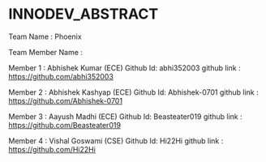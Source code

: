 # INNODEV_ABSTRACT


Team Name :  Phoenix


Team Member Name :

Member 1 : Abhishek Kumar (ECE)
Github Id: abhi352003
github link : https://github.com/abhi352003

Member 2 : Abhishek Kashyap (ECE)
Github Id: Abhishek-0701
github link : https://github.com/Abhishek-0701

Member 3 : Aayush Madhi (ECE)
Github Id: Beasteater019
github link : https://github.com/Beasteater019



Member 4 : Vishal Goswami (CSE)
Github Id: Hi22Hi
github link : https://github.com/Hi22Hi





